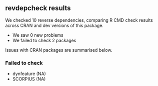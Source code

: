 ## revdepcheck results

We checked 10 reverse dependencies, comparing R CMD check results across CRAN and dev versions of this package.

 * We saw 0 new problems
 * We failed to check 2 packages

Issues with CRAN packages are summarised below.

### Failed to check

* dynfeature (NA)
* SCORPIUS   (NA)
